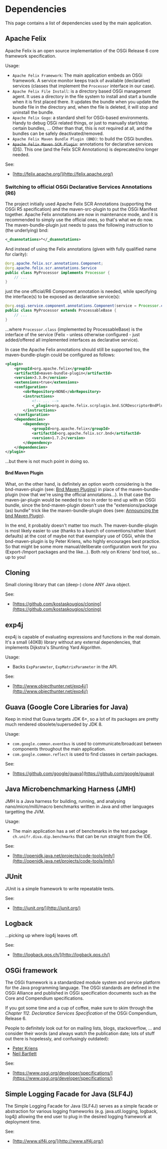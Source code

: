 Dependencies
============
This page contains a list of dependencies used by the main application.


Apache Felix
------------
Apache Felix is an open source implementation of the OSGi Release 6 core framework specification.

Usage:
* `Apache Felix Framework`: The main application embeds an OSGi framework. A service monitor keeps track of available (declarative) services (classes that implement the `Processor` interface in our case).
* `Apache Felix File Install`: is a directory based OSGi management agent. It uses a directory in the file system to install and start a bundle when it is first placed there. It updates the bundle when you update the bundle file in the directory and, when the file is deleted, it will stop and uninstall the bundle.
* `Apache Felix Gogo`: a standard shell for OSGi-based environments. Handy to debug OSGi related things, or just to manually start/stop certain bundles, ... Other than that, this is not required at all, and the bundles can be safely deactivated/removed.
* `Apache Felix Maven Bundle Plugin (BND)`: to build the OSGi bundles.
* ~~`Apache Felix Maven SCR Plugin`~~: annotations for declarative services (DS). This one (and the Felix SCR Annotations) is deprecated/no longer needed.

See: 
* [http://felix.apache.org/](http://felix.apache.org/)

### Switching to official OSGi Declarative Services Annotations (R6)

The project initially used Apache Felix SCR Annotations (supporting the OSGi R5 specification) and the maven-src-plugin to put the OSGi Manifest together. Apache Felix annotations are now
in maintenance mode, and it is recommended to simply use the official ones, so that's what we do now. The maven-bundle-plugin just needs to pass the following instruction to (the underlying) bnd:

```XML
<_dsannotations>*</_dsannotations>
```

And instead of using the Felix annotations (given with fully qualified name for clarity):

```Java
@org.apache.felix.scr.annotations.Component;
@org.apache.felix.scr.annotations.Service
public class MyProcessor implements Processor {
	// ...
}
```

just the one official/R6 Component annotation is needed, while specifying the interface(s) to be exposed as declarative service(s):

```Java
@org.osgi.service.component.annotations.Component(service = Processor.class)
public class MyProcessor extends ProcessableBase {
	// ...
}
```

...where `Processor.class` (implemented by ProcessableBase) is the interface of the service (Felix - unless otherwise configured - just added/offered all implemented interfaces as declarative service).


In case the Apache Felix annotations should still be supported too, the maven-bundle-plugin could be configured as follows:

```XML
<plugin>
	<groupId>org.apache.felix</groupId>
	<artifactId>maven-bundle-plugin</artifactId>
	<version>3.3.0</version>
	<extensions>true</extensions>
	<configuration>
		<obrRepository>NONE</obrRepository>
		<instructions>
			<!-- ... -->
			<_plugin>org.apache.felix.scrplugin.bnd.SCRDescriptorBndPlugin;destdir=target/classes</_plugin>
		</instructions>
	</configuration>
	<dependencies>
		<dependency>
			<groupId>org.apache.felix</groupId>
			<artifactId>org.apache.felix.scr.bnd</artifactId>
			<version>1.7.2</version>
		</dependency>
	</dependencies>
</plugin>
```

...but there is not much point in doing so. 

#### Bnd Maven Plugin

What, on the other hand, is definitely an option worth considering is the bnd-maven-plugin (see: [Bnd Maven Plugins](http://bnd.bndtools.org/tools/bnd-maven.html)) in place of the maven-bundle-plugin (now that we're using the official annotations...). In that case the maven-jar-plugin would be needed to too in order to end up with an OSGi bundle, since the bnd-maven-plugin doesn't use the "extensions/package (as) bundle" trick like the maven-bundle-plugin does (see: [Announcing the bnd Maven Plugin](http://njbartlett.name/2015/03/27/announcing-bnd-maven-plugin.html)). 

In the end, it probably doesn't matter too much. The maven-bundle-plugin is most likely easier to use (thanks to a bunch of conventions/rather blunt defaults) at the cost of maybe not that 
exemplary use of OSGi, while the bnd-maven-plugin is by Peter Kriens, who highly encourages best practice. So that might be some more manual/deliberate configuration work for you (Export-/Import packages and the like...). Both rely on Kriens' bnd tool, so... up to you!

Cloning
-------
Small cloning library that can (deep-) clone ANY Java object.

See:
* [https://github.com/kostaskougios/cloning](https://github.com/kostaskougios/cloning)



exp4j 
-----
exp4j is capable of evaluating expressions and functions in the real domain. It's a small (40KB) library without any external dependencies, that implements Dijkstra's Shunting Yard Algorithm.

Usage:
* Backs `ExpParameter`, `ExpMatrixParameter` in the API.

See: 
* [http://www.objecthunter.net/exp4j/](http://www.objecthunter.net/exp4j/)



Guava (Google Core Libraries for Java)
--------------------------------------
Keep in mind that Guava targets JDK 6+, so a lot of its packages are pretty much rendered obsolete/superseded by JDK 8.

Usage:
* `com.google.common.eventbus` is used to communicate/broadcast between components throughout the main application.
* `com.google.common.reflect` is used to find classes in certain packages.

See: 
* [https://github.com/google/guava](https://github.com/google/guava)



Java Microbenchmarking Harness (JMH)
------------------------------------
JMH is a Java harness for building, running, and analysing nano/micro/milli/macro benchmarks written in Java and other languages targetting the JVM.

Usage:
* The main application has a set of benchmarks in the test package `ch.unifr.diva.dip.benchmarks` that can be run straight from the IDE.

See: 
* [http://openjdk.java.net/projects/code-tools/jmh/](http://openjdk.java.net/projects/code-tools/jmh/)



JUnit
-----
JUnit is a simple framework to write repeatable tests.

See:
* [http://junit.org/](http://junit.org/)



Logback 
-------
...picking up where log4j leaves off. 

See:
* [http://logback.qos.ch/](http://logback.qos.ch/)



OSGi framework
--------------
The OSGi framework is a standardized module system and service platform for the Java programming language. The OSGi standards are defined in the OSGi Alliance and published in OSGi specification documents such as the Core and Compendium specifications.

If you got some time and a cup of coffee, make sure to skim through the *Chapter 112. Declaratice Services Specification* of the OSGi Compendium, Release 6. 

People to definitely look out for on mailing lists, blogs, stackoverflow, ... and consider their words (and always watch the publication date; lots of stuff out there is hopelessly, and confusingly outdated):
* [Peter Kriens](https://github.com/pkriens)
* [Neil Bartlett](https://github.com/njbartlett)

See: 
* [https://www.osgi.org/developer/specifications/](https://www.osgi.org/developer/specifications/)



Simple Logging Facade for Java (SLF4J)
--------------------------------------
The Simple Logging Facade for Java (SLF4J) serves as a simple facade or abstraction for various logging frameworks (e.g. java.util.logging, logback, log4j) allowing the end user to plug in the desired logging framework at deployment time. 

See:
* [http://www.slf4j.org/](http://www.slf4j.org/)

